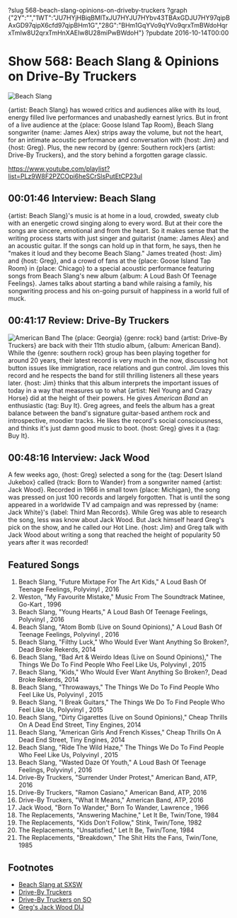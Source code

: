 ?slug 568-beach-slang-opinions-on-driveby-truckers
?graph {"2Y":"","1WT":"JU7HYjHBiqBMlTxJU7HYJU7HYbv43TBAxGDJU7HY97qipBAxGD97qipX6cfd97qipBHm1G","28G":"BHm1GqYVo9qYVo9qrxTmBWdoHqrxTmIw8U2qrxTmHnXAEIw8U28miPwBWdoH"}
?pubdate 2016-10-14T00:00

# Show 568: Beach Slang & Opinions on Drive-By Truckers

![Beach Slang](//static.soundopinions.org/images/2016/BeachSlang-2_web.jpg)

{artist: Beach Slang} has wowed critics and audiences alike with its loud, energy filled live performances and unabashedly earnest lyrics. But in front of a live audience at the {place: Goose Island Tap Room}, Beach Slang songwriter {name: James Alex} strips away the volume, but not the heart, for an intimate acoustic performance and conversation with {host: Jim} and {host: Greg}. Plus, the new record by {genre: Southern rock}ers {artist: Drive-By Truckers}, and the story behind a forgotten garage classic.

https://www.youtube.com/playlist?list=PLz9W8F2PZCOpi6heSCrSlsPutEtCP23uI

## 00:01:46 Interview: Beach Slang
{artist: Beach Slang}'s music is at home in a loud, crowded, sweaty club with an energetic crowd singing along to every word. But at their core the songs are sincere, emotional and from the heart. So it makes sense that the writing process starts with just singer and guitarist {name: James Alex} and an acoustic guitar. If the songs can hold up in that form, he says, then he "makes it loud and they become Beach Slang." James treated {host: Jim} and {host: Greg}, and a crowd of fans at the {place: Goose Island Tap Room} in {place: Chicago} to a special acoustic performance featuring songs from Beach Slang's new album {album: A Loud Bash Of Teenage Feelings}. James talks about starting a band while raising a family, his songwriting process and his on-going pursuit of happiness in a world full of muck. 

## 00:41:17 Review: Drive-By Truckers
![American Band](http://is5.mzstatic.com/image/thumb/Music18/v4/9f/5e/48/9f5e4869-3825-cb3c-90d0-259ed66441d9/source/600x600bb.jpg "330823/1122865113")
The {place: Georgia} {genre: rock} band {artist: Drive-By Truckers} are back with their 11th studio album, {album: American Band}. While the {genre: southern rock} group has been playing together for around 20 years, their latest record is very much in the now, discussing hot button issues like immigration, race relations and gun control. Jim loves this record and he respects the band for still thrilling listeners all these years later. {host: Jim} thinks that this album interprets the important issues of today in a way that measures up to what {artist: Neil Young and Crazy Horse} did at the height of their powers. He gives *American Band* an enthusiastic {tag: Buy It}. Greg agrees, and feels the album has a great balance between the band's signature guitar-based anthem rock and introspective, moodier tracks. He likes the record's social consciousness, and thinks it's just damn good music to boot. {host: Greg} gives it a {tag: Buy It}.

## 00:48:16 Interview: Jack Wood
A few weeks ago, {host: Greg} selected a song for the {tag: Desert Island Jukebox} called {track: Born to Wander} from a songwriter named {artist: Jack Wood}. Recorded in 1966 in small town {place: Michigan}, the song was pressed on just 100 records and largely forgotten. That is until the song appeared in a worldwide TV ad campaign and was repressed by {name: Jack White}'s {label: Third Man Records}. While Greg was able to research the song, less was know about Jack Wood. But Jack himself heard Greg's pick on the show, and he called our Hot Line. {host: Jim} and Greg talk with Jack Wood about writing a song that reached the height of popularity 50 years after it was recorded!

## Featured Songs
1. Beach Slang, "Future Mixtape For The Art Kids," A Loud Bash Of Teenage Feelings, Polyvinyl , 2016
1. Weston, "My Favourite Mistake," Music From The Soundtrack Matinee, Go-Kart , 1996
1. Beach Slang, "Young Hearts," A Loud Bash Of Teenage Feelings, Polyvinyl , 2016
1. Beach Slang, "Atom Bomb (Live on Sound Opinions)," A Loud Bash Of Teenage Feelings, Polyvinyl , 2016
1. Beach Slang, "Filthy Luck," Who Would Ever Want Anything So Broken?, Dead Broke Rekerds, 2014
1. Beach Slang, "Bad Art & Weirdo Ideas (Live on Sound Opinions)," The Things We Do To Find People Who Feel Like Us, Polyvinyl , 2015
1. Beach Slang, "Kids," Who Would Ever Want Anything So Broken?, Dead Broke Rekerds, 2014
1. Beach Slang, "Throwaways," The Things We Do To Find People Who Feel Like Us, Polyvinyl , 2015
1. Beach Slang, "I Break Guitars," The Things We Do To Find People Who Feel Like Us, Polyvinyl , 2015
1. Beach Slang, "Dirty Cigarettes (Live on Sound Opinions)," Cheap Thrills On A Dead End Street, Tiny Engines, 2014
1. Beach Slang, "American Girls And French Kisses," Cheap Thrills On A Dead End Street, Tiny Engines, 2014
1. Beach Slang, "Ride The Wild Haze," The Things We Do To Find People Who Feel Like Us, Polyvinyl , 2015
1. Beach Slang, "Wasted Daze Of Youth," A Loud Bash Of Teenage Feelings, Polyvinyl , 2016
1. Drive-By Truckers, "Surrender Under Protest," American Band, ATP, 2016
1. Drive-By Truckers, "Ramon Casiano," American Band, ATP, 2016
1. Drive-By Truckers, "What It Means," American Band, ATP, 2016
1. Jack Wood, "Born To Wander," Born To Wander, Lawrence , 1966
1. The Replacements, "Answering Machine," Let It Be, Twin/Tone, 1984
1. The Replacements, "Kids Don't Follow," Stink, Twin/Tone, 1982
1. The Replacements, "Unsatisfied," Let It Be, Twin/Tone, 1984
1. The Replacements, "Breakdown," The Shit Hits the Fans, Twin/Tone, 1985



## Footnotes
- [Beach Slang at SXSW](/show/539/#beachslang)
- [Drive-By Truckers](http://www.drivebytruckers.com/)
- [Drive-By Truckers on SO](/show/282/#drivebytruckers)
- [Greg's Jack Wood DIJ](/show/563/#jackwood)
